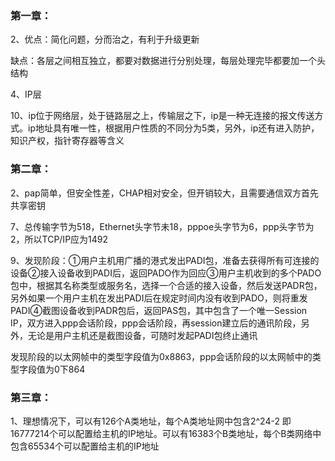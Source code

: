 ### 第一章：

2、优点：简化问题，分而治之，有利于升级更新

缺点：各层之间相互独立，都要对数据进行分别处理，每层处理完毕都要加一个头结构



4、IP层



10、ip位于网络层，处于链路层之上，传输层之下，ip是一种无连接的报文传送方式。ip地址具有唯一性，根据用户性质的不同分为5类，另外，ip还有进入防护，知识产权，指针寄存器等含义



### 第二章：

2、pap简单，但安全性差，CHAP相对安全，但开销较大，且需要通信双方首先共享密钥



7、总传输字节为518，Ethernet头字节未18，pppoe头字节为6，ppp头字节为2，所以TCP/IP应为1492



9、发现阶段：①用户主机用广播的港式发出PADI包，准备去获得所有可连接的设备②接入设备收到PADI后，返回PADO作为回应③用户主机收到的多个PADO包中，根据其名称类型或服务名，选择一个合适的接入设备，然后发送PADR包，另外如果一个用户主机在发出PADI后在规定时间内没有收到PADO，则将重发PADI④截图设备收到PADR包后，返回PAS包，其中包含了一个唯一Session IP，双方进入ppp会话阶段，ppp会话阶段，再session建立后的通讯阶段，另外，无论是用户主机还是截图设备，可随时发起PADI包终止通讯

发现阶段的以太网帧中的类型字段值为0x8863，ppp会话阶段的以太网帧中的类型字段值为0下864



### 第三章：

1、理想情况下，可以有126个A类地址，每个A类地址网中包含2^24-2  即16777214个可以配置给主机的IP地址。可以有16383个B类地址，每个B类网络中包含65534个可以配置给主机的IP地址
